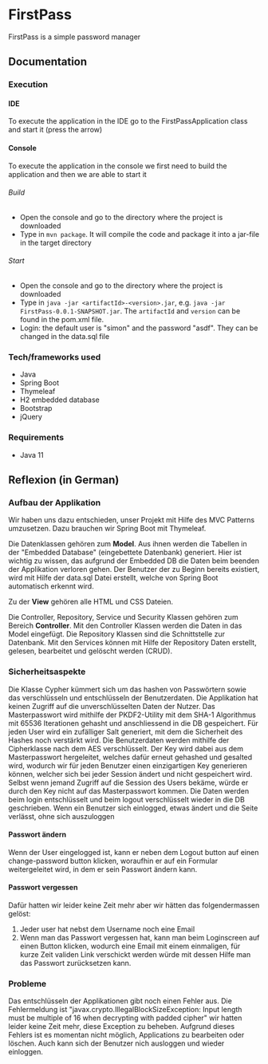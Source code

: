 # FirstPass
FirstPass is a simple password manager

## Documentation
### Execution
#### IDE
To execute the application in the IDE go to the FirstPassApplication class and start it (press the arrow)
#### Console
To execute the application in the console we first need to build the application and then we are able to start it
###### Build
* Open the console and go to the directory where the project is downloaded
* Type in `mvn package`. It will compile the code and package it into a jar-file in the target directory
###### Start
* Open the console and go to the directory where the project is downloaded
* Type in `java -jar <artifactId>-<version>.jar`, e.g. `java -jar FirstPass-0.0.1-SNAPSHOT.jar`. The `artifactId` and `version` can be found in the pom.xml file.
* Login: the default user is "simon" and the password "asdf". They can be changed in the data.sql file

### Tech/frameworks used
* Java
* Spring Boot
* Thymeleaf
* H2 embedded database
* Bootstrap
* jQuery

### Requirements
* Java 11

## Reflexion (in German)
### Aufbau der Applikation
Wir haben uns dazu entschieden, unser Projekt mit Hilfe des MVC Patterns umzusetzen. Dazu brauchen wir Spring Boot mit Thymeleaf.

Die Datenklassen gehören zum **Model**. Aus ihnen werden die Tabellen in der "Embedded Database" (eingebettete Datenbank) generiert.
Hier ist wichtig zu wissen, das aufgrund der Embedded DB die Daten beim beenden der Applikation verloren gehen. Der Benutzer
der zu Beginn bereits existiert, wird mit Hilfe der data.sql Datei erstellt, welche von Spring Boot automatisch erkennt wird.

Zu der **View** gehören alle HTML und CSS Dateien.

Die Controller, Repository, Service und Security Klassen gehören zum Bereich **Controller**. Mit den Controller Klassen
werden die Daten in das Model eingefügt. Die Repository Klassen sind die Schnittstelle zur Datenbank. Mit den Services können
mit Hilfe der Repository Daten erstellt, gelesen, bearbeitet und gelöscht werden (CRUD).

### Sicherheitsaspekte
Die Klasse Cypher kümmert sich um das hashen von Passwörtern sowie das verschlüsseln und entschlüsseln der Benutzerdaten.
Die Applikation hat keinen Zugriff auf die unverschlüsselten Daten der Nutzer. Das Masterpasswort wird mithilfe der PKDF2-Utility mit dem SHA-1 Algorithmus mit 65536 Iterationen gehasht und anschliessend in die DB gespeichert.
Für jeden User wird ein zufälliger Salt generiert, mit dem die Sicherheit des Hashes noch verstärkt wird. Die Benutzerdaten werden mithilfe der Cipherklasse nach dem AES verschlüsselt. Der Key wird dabei aus dem Masterpasswort hergeleitet, welches dafür erneut gehashed und gesalted wird, wodurch wir für jeden Benutzer einen einzigartigen Key generieren können, welcher sich bei jeder Session ändert und nicht gespeichert wird. Selbst wenn jemand Zugriff auf die Session des Users bekäme, würde er durch den Key nicht auf das Masterpasswort kommen.
Die Daten werden beim login entschlüsselt und beim logout verschlüsselt wieder in die DB geschrieben. Wenn ein Benutzer sich einlogged, etwas ändert und die Seite verlässt, ohne sich auszuloggen

#### Passwort ändern
Wenn der User eingelogged ist, kann er neben dem Logout button auf einen change-password button klicken, woraufhin er auf ein Formular weitergeleitet wird, in dem er sein Passwort ändern kann.

#### Passwort vergessen
Dafür hatten wir leider keine Zeit mehr aber wir hätten das folgendermassen gelöst:
1. Jeder user hat nebst dem Username noch eine Email
2. Wenn man das Passwort vergessen hat, kann man beim Loginscreen auf einen Button klicken, wodurch eine Email mit einem einmaligen, für kurze Zeit validen Link verschickt werden würde mit dessen Hilfe man das Passwort zurücksetzen kann.

### Probleme
Das entschlüsseln der Applikationen gibt noch einen Fehler aus. Die Fehlermeldung ist "javax.crypto.IllegalBlockSizeException: Input length must be multiple of 16 when decrypting with padded cipher" wir hatten leider keine Zeit mehr, diese Exception zu beheben.
Aufgrund dieses Fehlers ist es momentan nicht möglich, Applications zu bearbeiten oder löschen. Auch kann sich der Benutzer nich ausloggen und wieder einloggen.